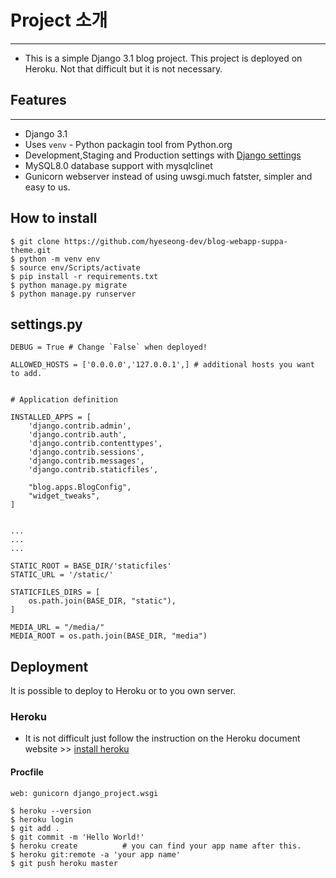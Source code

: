 # Project 소개 
---
- This is a simple Django 3.1 blog project. This project is deployed on Heroku. Not that difficult but it is not necessary.

## Features
---
- Django 3.1
- Uses `venv` - Python packagin tool from Python.org
- Development,Staging and Production settings with [Django settings](https://docs.djangoproject.com/en/3.1/topics/settings/#calling-django-setup-is-required-for-standalone-django-usage)
- MySQL8.0 database support with mysqlclinet
- Gunicorn webserver instead of using uwsgi.much fatster, simpler and easy to us.

## How to install 
```
$ git clone https://github.com/hyeseong-dev/blog-webapp-suppa-theme.git
$ python -m venv env
$ source env/Scripts/activate
$ pip install -r requirements.txt
$ python manage.py migrate
$ python manage.py runserver
```

## settings.py
```
DEBUG = True # Change `False` when deployed!

ALLOWED_HOSTS = ['0.0.0.0','127.0.0.1',] # additional hosts you want to add.


# Application definition

INSTALLED_APPS = [
    'django.contrib.admin',
    'django.contrib.auth',
    'django.contrib.contenttypes',
    'django.contrib.sessions',
    'django.contrib.messages',
    'django.contrib.staticfiles',

    "blog.apps.BlogConfig",
    "widget_tweaks", 
]


...
...
...

STATIC_ROOT = BASE_DIR/'staticfiles'
STATIC_URL = '/static/'
    
STATICFILES_DIRS = [
    os.path.join(BASE_DIR, "static"),
]

MEDIA_URL = "/media/"
MEDIA_ROOT = os.path.join(BASE_DIR, "media")
```

## Deployment
It is possible to deploy to Heroku or to you own server.

### Heroku
- It is not difficult just follow the instruction on the Heroku document website >> [install heroku](https://devcenter.heroku.com/articles/heroku-cli)

#### Procfile
```
web: gunicorn django_project.wsgi
```


```
$ heroku --version
$ heroku login 
$ git add . 
$ git commit -m 'Hello World!'
$ heroku create          # you can find your app name after this.
$ heroku git:remote -a 'your app name'
$ git push heroku master 

```

